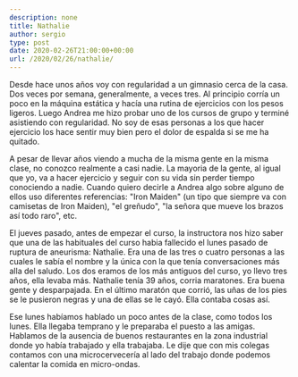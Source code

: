 ```yaml
---
description: none
title: Nathalie
author: sergio
type: post
date: 2020-02-26T21:00:00+00:00
url: /2020/02/26/nathalie/
---
```


Desde hace unos años voy con regularidad a un gimnasio cerca de la casa. Dos
veces por semana, generalmente, a veces tres. Al principio corría un poco en la
máquina estática y hacía una rutina de ejercicios con los pesos ligeros. Luego
Andrea me hizo probar uno de los cursos de grupo y terminé asistiendo con
regularidad. No soy de esas personas a los que hacer ejercicio los hace sentir
muy bien pero el dolor de espalda si se me ha quitado.

A pesar de llevar años viendo a mucha de la misma gente en la misma clase, no
conozco realmente a casi nadie. La mayoria de la gente, al igual que yo, va a
hacer ejercicio y seguir con su vida sin perder tiempo conociendo a
nadie. Cuando quiero decirle a Andrea algo sobre alguno de ellos uso diferentes
referencias: "Iron Maiden" (un tipo que siempre va con camisetas de Iron
Maiden), "el greñudo", "la señora que mueve los brazos así todo raro", etc.

El jueves pasado, antes de empezar el curso, la instructora nos hizo saber que
una de las habituales del curso habia fallecido el lunes pasado de ruptura de
aneurisma: Nathalie. Era una de las tres o cuatro personas a las cuales le sabía
el nombre y la única con la que tenía conversaciones más alla del saludo. Los
dos eramos de los más antiguos del curso, yo llevo tres años, ella levaba
más. Nathalie tenía 39 años, corria maratones. Era buena gente y
desparpajada. En el último maratón que corrió, las uñas de los pies se le
pusieron negras y una de ellas se le cayó. Ella contaba cosas así.

Ese lunes habíamos hablado un poco antes de la clase, como todos los lunes. Ella
llegaba temprano y le preparaba el puesto a las amigas. Hablamos de la ausencia
de buenos restaurantes en la zona industrial donde yo había trabajado y ella
trabajaba. Le dije que con mis colegas contamos con una microcervecería al lado
del trabajo donde podemos calentar la comida en micro-ondas.










